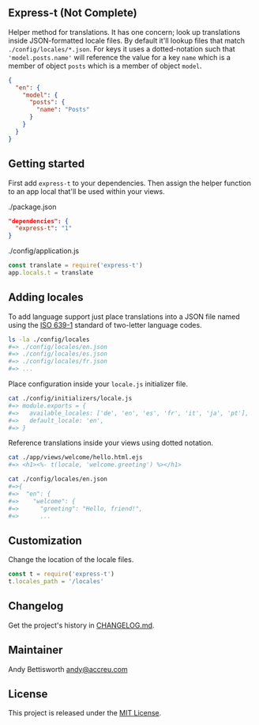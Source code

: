 ## Express-t (Not Complete)

Helper method for translations. It has one concern; look up translations
inside JSON-formatted locale files. By default it'll lookup files that match
`./config/locales/*.json`. For keys it uses a dotted-notation such that
`'model.posts.name'` will reference the value for a key `name` which is
a member of object `posts` which is a member of object `model`.

```json
{
  "en": {
    "model": {
      "posts": {
        "name": "Posts"
      }
    }
  }
}
```

## Getting started

First add `express-t` to your dependencies. Then assign the helper function
to an app local that'll be used within your views.

./package.json

```json
"dependencies": {
  "express-t": "1"
}
```

./config/application.js

```javascript
const translate = require('express-t')
app.locals.t = translate
```
## Adding locales

To add language support just place translations into a JSON file named using
the [ISO 639-1](https://en.wikipedia.org/wiki/List_of_ISO_639-1_codes) standard
of two-letter language codes.

```bash
ls -la ./config/locales
#=> ./config/locales/en.json
#=> ./config/locales/es.json
#=> ./config/locales/fr.json
#=> ...
```

Place configuration inside your `locale.js` initializer file.

```bash
cat ./config/initializers/locale.js
#=> module.exports = {
#=>   available_locales: ['de', 'en', 'es', 'fr', 'it', 'ja', 'pt'],
#=>   default_locale: 'en',
#=> }
```

Reference translations inside your views using dotted notation.

```bash
cat ./app/views/welcome/hello.html.ejs
#=> <h1><%- t(locale, 'welcome.greeting') %></h1>
```

```bash
cat ./config/locales/en.json
#=>{
#=>  "en": {
#=>    "welcome": {
#=>      "greeting": "Hello, friend!",
#=>      ...
```

## Customization

Change the location of the locale files.

```javascript
const t = require('express-t')
t.locales_path = '/locales'
```

## Changelog

Get the project's history in [CHANGELOG.md](CHANGELOG.md).

## Maintainer

Andy Bettisworth <andy@accreu.com>

## License

This project is released under the [MIT License](LICENSE.txt).
